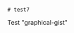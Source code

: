                                                                                           # test7
Test "graphical-gist"